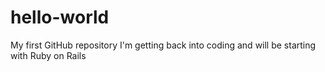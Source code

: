 # hello-world
My first GitHub repository
I'm getting back into coding and will be starting with Ruby on Rails
